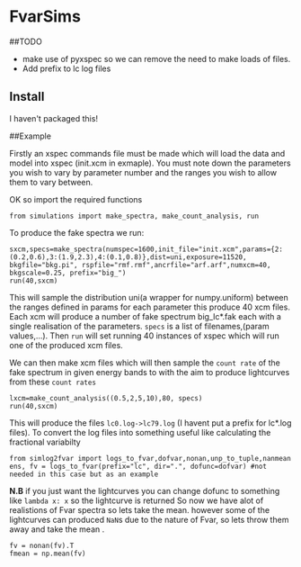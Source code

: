 # FvarSims

##TODO
* make use of pyxspec so we can remove the need to make loads of files.
* Add prefix to lc log files 


## Install
I haven't packaged this!

##Example

Firstly an xspec commands file must be made which will load the data and model into xspec (init.xcm in exmaple).
You must note down the parameters you wish to vary by parameter number and the ranges you wish to allow them to vary between.

OK so import the required functions

`
from simulations import make_spectra, make_count_analysis, run
`

To produce the fake spectra we run:

```
sxcm,specs=make_spectra(numspec=1600,init_file="init.xcm",params={2:(0.2,0.6),3:(1.9,2.3),4:(0.1,0.8)},dist=uni,exposure=11520, bkgfile="bkg.pi", rspfile="rmf.rmf",ancrfile="arf.arf",numxcm=40, bkgscale=0.25, prefix="big_")
run(40,sxcm)
```

This will sample the distribution uni(a wrapper for numpy.uniform) between the ranges defined in params for each parameter this produce 40 xcm files. Each xcm will produce a number of fake spectrum big_lc*.fak each with a single realisation of the parameters. `specs` is a list of filenames,(param values,...).  Then `run` will set running 40 instances of xspec which will run one of the produced xcm files.

We can then make xcm files which will then sample the `count rate` of the fake spectrum in given energy bands to with the aim to produce lightcurves from these `count rates`

```
lxcm=make_count_analysis((0.5,2,5,10),80, specs)
run(40,sxcm)
```

This will produce the files `lc0.log->lc79.log` (I havent put a prefix for lc*.log files).
To convert the log files into something useful like calculating the fractional variabilty

```
from simlog2fvar import logs_to_fvar,dofvar,nonan,unp_to_tuple,nanmean
ens, fv = logs_to_fvar(prefix="lc", dir=".", dofunc=dofvar) #not needed in this case but as an example
```
**N.B** if you just want the lightcurves you can change dofunc to something like `lambda x: x` so the lightcurve is returned
So now we have alot of realistions of Fvar spectra so lets take the mean. however some of the lightcurves can produced `NaN`s due to the nature of Fvar, so lets throw them away and take the mean .

```
fv = nonan(fv).T
fmean = np.mean(fv)

```
